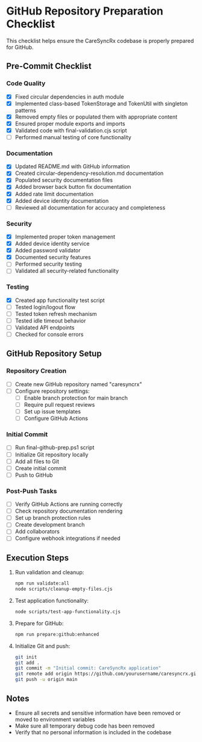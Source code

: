 # GitHub Repository Preparation Checklist

This checklist helps ensure the CareSyncRx codebase is properly prepared for GitHub.

## Pre-Commit Checklist

### Code Quality
- [x] Fixed circular dependencies in auth module
- [x] Implemented class-based TokenStorage and TokenUtil with singleton patterns
- [x] Removed empty files or populated them with appropriate content
- [x] Ensured proper module exports and imports
- [x] Validated code with final-validation.cjs script
- [ ] Performed manual testing of core functionality

### Documentation
- [x] Updated README.md with GitHub information
- [x] Created circular-dependency-resolution.md documentation
- [x] Populated security documentation files
- [x] Added browser back button fix documentation
- [x] Added rate limit documentation
- [x] Added device identity documentation
- [ ] Reviewed all documentation for accuracy and completeness

### Security
- [x] Implemented proper token management
- [x] Added device identity service
- [x] Added password validator
- [x] Documented security features
- [ ] Performed security testing
- [ ] Validated all security-related functionality

### Testing
- [x] Created app functionality test script
- [ ] Tested login/logout flow
- [ ] Tested token refresh mechanism
- [ ] Tested idle timeout behavior
- [ ] Validated API endpoints
- [ ] Checked for console errors

## GitHub Repository Setup

### Repository Creation
- [ ] Create new GitHub repository named "caresyncrx"
- [ ] Configure repository settings:
  - [ ] Enable branch protection for main branch
  - [ ] Require pull request reviews
  - [ ] Set up issue templates
  - [ ] Configure GitHub Actions

### Initial Commit
- [ ] Run final-github-prep.ps1 script
- [ ] Initialize Git repository locally
- [ ] Add all files to Git
- [ ] Create initial commit
- [ ] Push to GitHub

### Post-Push Tasks
- [ ] Verify GitHub Actions are running correctly
- [ ] Check repository documentation rendering
- [ ] Set up branch protection rules
- [ ] Create development branch
- [ ] Add collaborators
- [ ] Configure webhook integrations if needed

## Execution Steps

1. Run validation and cleanup:
   ```bash
   npm run validate:all
   node scripts/cleanup-empty-files.cjs
   ```

2. Test application functionality:
   ```bash
   node scripts/test-app-functionality.cjs
   ```

3. Prepare for GitHub:
   ```bash
   npm run prepare:github:enhanced
   ```

4. Initialize Git and push:
   ```bash
   git init
   git add .
   git commit -m "Initial commit: CareSyncRx application"
   git remote add origin https://github.com/yourusername/caresyncrx.git
   git push -u origin main
   ```

## Notes

- Ensure all secrets and sensitive information have been removed or moved to environment variables
- Make sure all temporary debug code has been removed
- Verify that no personal information is included in the codebase
